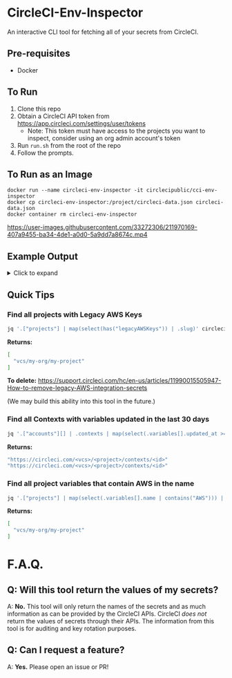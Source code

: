 # CircleCI-Env-Inspector

An interactive CLI tool for fetching all of your secrets from CircleCI.

## Pre-requisites

- Docker

## To Run

1. Clone this repo
2. Obtain a CircleCI API token from https://app.circleci.com/settings/user/tokens
   - Note: This token must have access to the projects you want to inspect, consider using an org admin account's token
3. Run `run.sh` from the root of the repo
4. Follow the prompts.

## To Run as an Image

```
docker run --name circleci-env-inspector -it circlecipublic/cci-env-inspector
docker cp circleci-env-inspector:/project/circleci-data.json circleci-data.json
docker container rm circleci-env-inspector
```

https://user-images.githubusercontent.com/33272306/211970169-407a9455-ba34-4de1-a0d0-5a9dd7a8674c.mp4

## Example Output
<details>
  <summary>Click to expand</summary>
  
```js
{
  user: {
    name: 'The authenticated user',
    login: 'my-user',
    id: 'xxxxxxxx-yyyy-xxxx-yyyy-xxxxxxxxxxxx',
  },
  accounts: [
    {
      name: 'Account Name',
      id: 'xxxxxxxx-yyyy-xxxx-yyyy-xxxxxxxxxxxx',
      vcstype: 'github',
      contexts: [
        {
          name: 'my-context',
          id: 'xxxxxxxx-yyyy-xxxx-yyyy-xxxxxxxxxxxx',
          created_at: '2023-01-30T03:13:05.765Z',
          url: 'https://circleci.com/<slug>/contexts/my-context-id',
          variables:  [
            {
              variable: 'MY_SECRET',
              updated_at: '2023-01-30T03:13:05.765Z',
              context_id: 'xxxxxxxx-yyyy-xxxx-yyyy-xxxxxxxxxxxx',
              created_at: '2023-01-30T03:13:05.765Z',
            }
          ]
        }
      ],
    }
  ],
  projects: [
    id: 'xxxxxxxx-yyyy-xxxx-yyyy-xxxxxxxxxxxx',
    name: 'my-project',
    slug: 'vcs/my-org/my-project',
    variables: [{
      name: 'MY_SECRET',
      value: 'xxxxABC',
    }],
    keys: [
      {
        type: 'deploy-key | github-user-key',
        preferred: true,
        created_at: '2023-01-30T03:13:05.765Z',
        public_key: 'XXX',
        fingerprint: 'XXX',
      }
    ],
    legacyAWSKeys: {
      access_key_id: 'xxx',
      secret_access_key: 'xxx',
    }
  ]
}
```
</details>

## Quick Tips

### Find all projects with Legacy AWS Keys

```bash
jq '.["projects"] | map(select(has("legacyAWSKeys")) | .slug)' circleci-data.json
```

**Returns:**

```bash
[
  "vcs/my-org/my-project"
]
```

**To delete:** https://support.circleci.com/hc/en-us/articles/11990015505947-How-to-remove-legacy-AWS-integration-secrets

(We may build this ability into this tool in the future.)

### Find all Contexts with variables updated in the last 30 days

```bash
jq '.["accounts"][] | .contexts | map(select(.variables[].updated_at >= (now - 302460*60 | strftime("%Y-%m-%dT%H:%M:%SZ")))) | .[].url' circleci-data.json
```

**Returns:**

```bash
"https://circleci.com/<vcs>/<project>/contexts/<id>"
"https://circleci.com/<vcs>/<project>/contexts/<id>"
```

### Find all project variables that contain AWS in the name

```bash
jq '.["projects"] | map(select(.variables[].name | contains("AWS"))) | .[].slug' circleci-data.json
```

**Returns:**

```bash
[
  "vcs/my-org/my-project"
]
```

# F.A.Q.

## Q: Will this tool return the values of my secrets?

A: **No.** This tool will only return the names of the secrets and as much information as can be provided by the CircleCI APIs. CircleCI _does not_ return the values of secrets through their APIs. The information from this tool is for auditing and key rotation purposes.

## Q: Can I request a feature?

A: **Yes.** Please open an issue or PR!
